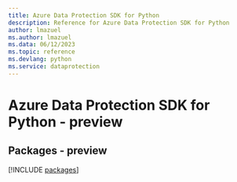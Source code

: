 ```yaml
---
title: Azure Data Protection SDK for Python
description: Reference for Azure Data Protection SDK for Python
author: lmazuel
ms.author: lmazuel
ms.data: 06/12/2023
ms.topic: reference
ms.devlang: python
ms.service: dataprotection
---
```

# Azure Data Protection SDK for Python - preview
## Packages - preview
[!INCLUDE [packages](data-protection-index.md)]